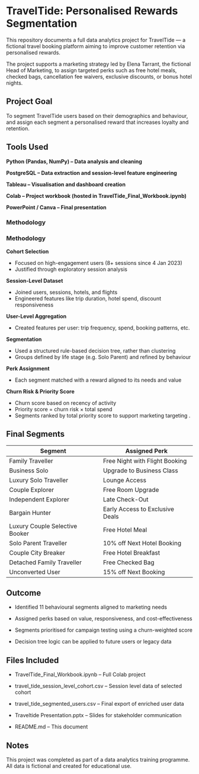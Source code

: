 # TravelTide: Personalised Rewards Segmentation

This repository documents a full data analytics project for TravelTide — a fictional travel booking platform aiming to improve customer retention via personalised rewards.

The project supports a marketing strategy led by Elena Tarrant, the fictional Head of Marketing, to assign targeted perks such as free hotel meals, checked bags, cancellation fee waivers, exclusive discounts, or bonus hotel nights.

## Project Goal
To segment TravelTide users based on their demographics and behaviour, and assign each segment a personalised reward that increases loyalty and retention.

## Tools Used
**Python (Pandas, NumPy) – Data analysis and cleaning**

**PostgreSQL – Data extraction and session-level feature engineering**

**Tableau – Visualisation and dashboard creation**

**Colab – Project workbook (hosted in TravelTide_Final_Workbook.ipynb)**

**PowerPoint / Canva – Final presentation**

### Methodology

### Methodology

**Cohort Selection**
- Focused on high-engagement users (8+ sessions since 4 Jan 2023)  
- Justified through exploratory session analysis  

**Session-Level Dataset**
- Joined users, sessions, hotels, and flights  
- Engineered features like trip duration, hotel spend, discount responsiveness  

**User-Level Aggregation**
- Created features per user: trip frequency, spend, booking patterns, etc.  

**Segmentation**
- Used a structured rule-based decision tree, rather than clustering  
- Groups defined by life stage (e.g. Solo Parent) and refined by behaviour  

**Perk Assignment**
- Each segment matched with a reward aligned to its needs and value  

**Churn Risk & Priority Score**
- Churn score based on recency of activity  
- Priority score = churn risk × total spend  
- Segments ranked by total priority score to support marketing targeting
.


## Final Segments
| Segment                        | Assigned Perk                         |
|-------------------------------|----------------------------------------|
| Family Traveller              | Free Night with Flight Booking         |
| Business Solo                 | Upgrade to Business Class              |
| Luxury Solo Traveller         | Lounge Access                          |
| Couple Explorer               | Free Room Upgrade                      |
| Independent Explorer          | Late Check-Out                         |
| Bargain Hunter                | Early Access to Exclusive Deals        |
| Luxury Couple Selective Booker | Free Hotel Meal                       |
| Solo Parent Traveller         | 10% off Next Hotel Booking             |
| Couple City Breaker           | Free Hotel Breakfast                   |
| Detached Family Traveller     | Free Checked Bag                       |
| Unconverted User              | 15% off Next Booking                   |


## Outcome
- Identified 11 behavioural segments aligned to marketing needs

- Assigned perks based on value, responsiveness, and cost-effectiveness

- Segments prioritised for campaign testing using a churn-weighted score

- Decision tree logic can be applied to future users or legacy data

## Files Included
- TravelTide_Final_Workbook.ipynb – Full Colab project

- travel_tide_session_level_cohort.csv – Session level data of selected cohort

- travel_tide_segmented_users.csv – Final export of enriched user data

- Traveltide Presentation.pptx – Slides for stakeholder communication

- README.md – This document

## Notes
This project was completed as part of a data analytics training programme. All data is fictional and created for educational use.
